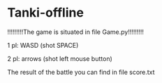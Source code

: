 # Tanki-offline
!!!!!!!!!The game is situated in file Game.py!!!!!!!!!

1 pl: WASD (shot SPACE)

2 pl: arrows (shot left mouse button)

The result of the battle you can find in file score.txt
